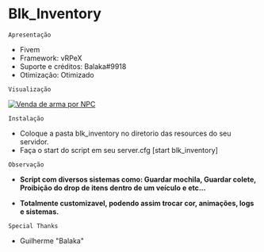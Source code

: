 # Blk_Inventory
```Apresentação```
- Fivem
- Framework: vRPeX
- Suporte e créditos: Balaka#9918
- Otimização: Otimizado


```Visualização```

[![Venda de arma por NPC](http://img.youtube.com/vi/5e1nrkyeLRk/0.jpg)](http://www.youtube.com/watch?v=5e1nrkyeLRk "Preview ")


```Instalação```

- Coloque a pasta blk_inventory no diretorio das resources do seu servidor.
- Faça o start do script em seu server.cfg [start blk_inventory]

```Observação```

- **Script com diversos sistemas como: Guardar mochila, Guardar colete, Proibição do drop de itens dentro de um veículo e etc...**

- **Totalmente customizavel, podendo assim trocar cor, animações, logs e sistemas.**

```Special Thanks```
- Guilherme "Balaka"
